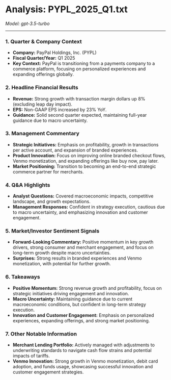 # Analysis: PYPL_2025_Q1.txt

*Model: gpt-3.5-turbo*

---

### 1. Quarter & Company Context
- **Company:** PayPal Holdings, Inc. (PYPL)
- **Fiscal Quarter/Year:** Q1 2025
- **Key Context:** PayPal is transitioning from a payments company to a commerce platform, focusing on personalized experiences and expanding offerings globally.

### 2. Headline Financial Results
- **Revenue:** Strong growth with transaction margin dollars up 8% (excluding leap day impact).
- **EPS:** Non-GAAP EPS increased by 23% YoY.
- **Guidance:** Solid second quarter expected, maintaining full-year guidance due to macro uncertainty.

### 3. Management Commentary
- **Strategic Initiatives:** Emphasis on profitability, growth in transactions per active account, and expansion of branded experiences.
- **Product Innovation:** Focus on improving online branded checkout flows, Venmo monetization, and expanding offerings like buy now, pay later.
- **Market Positioning:** Transition to becoming an end-to-end strategic commerce partner for merchants.

### 4. Q&A Highlights
- **Analyst Questions:** Covered macroeconomic impacts, competitive landscape, and growth expectations.
- **Management Responses:** Confident in strategy execution, cautious due to macro uncertainty, and emphasizing innovation and customer engagement.

### 5. Market/Investor Sentiment Signals
- **Forward-Looking Commentary:** Positive momentum in key growth drivers, strong consumer and merchant engagement, and focus on long-term growth despite macro uncertainties.
- **Surprises:** Strong results in branded experiences and Venmo monetization, with potential for further growth.

### 6. Takeaways
- **Positive Momentum:** Strong revenue growth and profitability, focus on strategic initiatives driving engagement and innovation.
- **Macro Uncertainty:** Maintaining guidance due to current macroeconomic conditions, but confident in long-term strategy execution.
- **Innovation and Customer Engagement:** Emphasis on personalized experiences, expanding offerings, and strong market positioning.

### 7. Other Notable Information
- **Merchant Lending Portfolio:** Actively managed with adjustments to underwriting standards to navigate cash flow strains and potential impacts of tariffs.
- **Venmo Innovation:** Strong growth in Venmo monetization, debit card adoption, and funds usage, showcasing successful innovation and customer engagement strategies.
